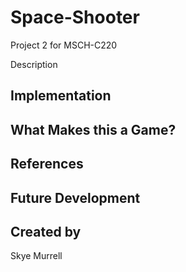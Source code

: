 # Space-Shooter
Project 2 for MSCH-C220

Description

## Implementation

## What Makes this a Game?

## References

## Future Development

## Created by
Skye Murrell
